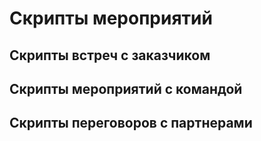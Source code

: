 # Скрипты мероприятий
## Скрипты встреч с заказчиком
## Скрипты мероприятий с командой
## Скрипты переговоров с партнерами